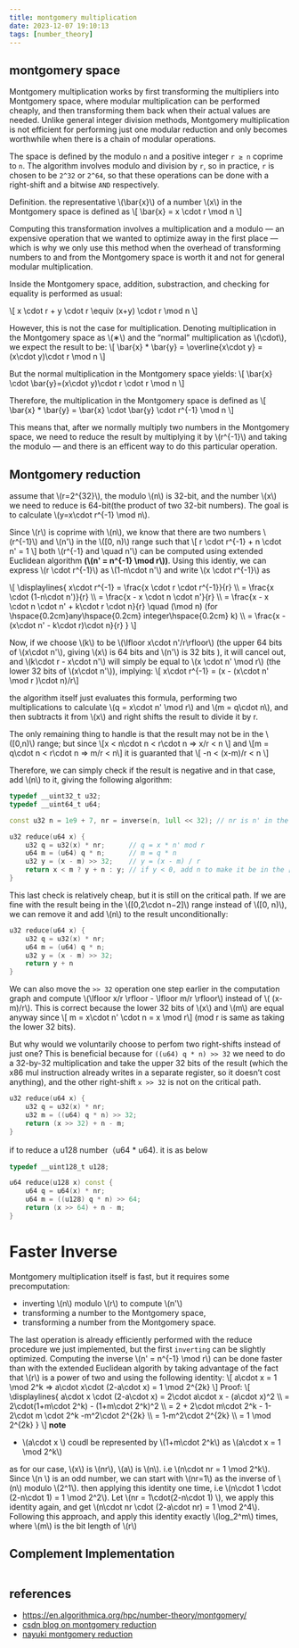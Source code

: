```yaml
---
title: montgomery multiplication
date: 2023-12-07 19:10:13
tags: [number_theory]
---
```


<script
  src="https://cdn.mathjax.org/mathjax/latest/MathJax.js?config=TeX-AMS-MML_HTMLorMML"
  type="text/javascript">
</script>

## montgomery space
Montgomery multiplication works by first transforming the multipliers into Montgomery space, where modular multiplication can be performed cheaply, and then transforming them back when their actual values are needed. Unlike general integer division methods, Montgomery multiplication is not efficient for performing just one modular reduction and only becomes worthwhile when there is a chain of modular operations. 

The space is defined by the modulo `n` and a positive integer `r ≥ n` coprime to `n`. The algorithm involves modulo and division by `r`, so in practice, `r` is chosen to be `2^32` or `2^64`, so that these operations can be done with a right-shift and a bitwise `AND` respectively.


Definition. the representative \\(\bar{x}\\) of a number \\(x\\) in the Montgomery space is defined as 
\\[ \bar{x} = x \cdot r \mod n \\]

Computing this transformation involves a multiplication and a modulo — an expensive operation that we wanted to optimize away in the first place — which is why we only use this method when the overhead of transforming numbers to and from the Montgomery space is worth it and not for general modular multiplication.

Inside the Montgomery space, addition, substraction, and checking for equality is performed as usual:


\\[ x \cdot r + y \cdot r \equiv (x+y) \cdot r \mod n \\]

However, this is not the case for multiplication. Denoting multiplication in the Montgomery space as \\(∗\\) and the “normal” multiplication as \\(\cdot\\), we expect the result to be:
\\[ \bar{x} * \bar{y} = \overline{x\cdot y} = (x\cdot y)\cdot r \mod n \\]

But the normal multiplication in the Montgomery space yields:
\\[ \bar{x} \cdot \bar{y}=(x\cdot y)\cdot r \cdot r \mod n  \\]

Therefore, the multiplication in the Montgomery space is defined as
\\[ \bar{x} * \bar{y} = \bar{x} \cdot \bar{y} \cdot r^{-1} \mod n \\]

This means that, after we normally multiply two numbers in the Montgomery space, we need to reduce the result by multiplying it by \\(r^{-1}\\)  and taking the modulo — and there is an efficent way to do this particular operation.


## Montgomery reduction
assume that \\(r=2^{32}\\), the modulo \\(n\\) is 32-bit, and the number \\(x\\) we need to reduce is 64-bit(the product of two 32-bit numbers). The goal is to calculate \\(y=x\cdot r^{-1} \mod n\\).

Since \\(r\\) is coprime with \\(n\\), we know that there are two numbers \\(r^{-1}\\) and \\(n'\\) in the \\([0, n)\\) range such that
\\[ r \cdot r^{-1} + n \cdot n' = 1 \\]
both \\(r^{-1} and \quad n'\\) can be computed using extended Euclidean algorithm **(\\(n' = n^{-1} \mod r\\))**.
Using this identiy, we can express \\(r \cdot r^{-1}\\) as \\(1-n\cdot n'\\) and write \\(x \cdot r^{-1}\\) as

\\[
  \displaylines{
  x\cdot r^{-1} = \frac{x \cdot r \cdot r^{-1}}{r} \\\\
  = \frac{x \cdot (1-n\cdot n')}{r} \\\\
  = \frac{x - x \cdot n \cdot n'}{r} \\\\
  = \frac{x - x \cdot n \cdot n' + k\cdot r \cdot n}{r} \quad (\mod n) (for \hspace{0.2cm}any\hspace{0.2cm} integer\hspace{0.2cm} k) \\\\
  = \frac{x - (x\cdot n' - k\cdot r)\cdot n}{r}
}
  \\]

Now, if we choose \\(k\\) to be \\(\lfloor x\cdot n'/r\rfloor\\) (the upper 64 bits of \\(x\cdot n'\\), giving \\(x\\) is 64 bits and \\(n'\\) is 32 bits ), it will cancel out, and \\(k\cdot r - x\cdot n'\\) will simply be equal to \\(x \cdot n' \mod r\\) (the lower 32 bits of \\(x\cdot n'\\)), implying:
\\[ x\cdot r^{-1} = (x - (x\cdot n' \mod r )\cdot n)/r\\]

the algorithm itself just evaluates this formula, performing two multiplications to calculate \\(q = x\cdot n' \mod r\\) and \\(m = q\cdot n\\), and then subtracts it from \\(x\\) and right shifts the result to divide it by r.

The only remaining thing to handle is that the result may not be in the \\([0,n)\\) range; but since
\\[x < n\cdot n < r\cdot n => x/r < n \\]
and
\\[m = q\cdot n < r\cdot n => m/r < n\\]
it is guaranted that 
\\[ -n < (x-m)/r < n \\]

Therefore, we can simply check if the result is negative and in that case, add \\(n\\) to it, giving the following algorithm:

```cpp
typedef __uint32_t u32;
typedef __uint64_t u64;

const u32 n = 1e9 + 7, nr = inverse(n, 1ull << 32); // nr is n' in the above equations, r is 1<<32

u32 reduce(u64 x) {
    u32 q = u32(x) * nr;      // q = x * n' mod r
    u64 m = (u64) q * n;      // m = q * n
    u32 y = (x - m) >> 32;    // y = (x - m) / r
    return x < m ? y + n : y; // if y < 0, add n to make it be in the [0, n) range
}
```
This last check is relatively cheap, but it is still on the critical path. If we are fine with the result being in the \\([0,2\cdot n−2]\\) range instead of \\([0, n)\\), we can remove it and add \\(n\\) to the result unconditionally:

```cpp
u32 reduce(u64 x) {
    u32 q = u32(x) * nr;
    u64 m = (u64) q * n;
    u32 y = (x - m) >> 32;
    return y + n
}
```

We can also move the `>> 32` operation one step earlier in the computation graph and compute \\(\lfloor x/r \rfloor - \lfloor m/r \rfloor\\) instead of \\( (x-m)/r\\). This is correct because the lower 32 bits of \\(x\\) and \\(m\\) are equal anyway since 
\\[ m = x\cdot n' \cdot n = x \mod r\\] (mod r is same as taking the lower 32 bits).

But why would we voluntarily choose to perfom two right-shifts instead of just one? This is beneficial because for `((u64) q * n) >> 32` we need to do a 32-by-32 multiplication and take the upper 32 bits of the result (which the x86 mul instruction already writes in a separate register, so it doesn’t cost anything), and the other right-shift `x >> 32` is not on the critical path.
```cpp
u32 reduce(u64 x) {
    u32 q = u32(x) * nr;
    u32 m = ((u64) q * n) >> 32;
    return (x >> 32) + n - m;
}
```
if to reduce a u128 number（u64 * u64). it is as below
```cpp
typedef __uint128_t u128;

u64 reduce(u128 x) const {
    u64 q = u64(x) * nr;
    u64 m = ((u128) q * n) >> 64;
    return (x >> 64) + n - m;
}
```

# Faster Inverse
Montgomery multiplication itself is fast, but it requires some precomputation:
- inverting \\(n\\) modulo \\(r\\) to compute \\(n'\\)
- transforming a number to the Montgomery space,
- transforming a number from the Montgomery space.

The last operation is already efficiently performed with the reduce procedure we just implemented, but the first `inverting` can be slightly optimized.
Computing the inverse \\(n' = n^{-1} \mod r\\) can be done faster than with the extended Euclidean algorith by taking advantage of the fact that \\(r\\) is a power of two and using the following identity:
\\[ a\cdot x = 1 \mod 2^k => a\cdot x\cdot (2-a\cdot x) = 1 \mod 2^{2k} \\]
Proof: 
 \\[
  \displaylines{
 a\cdot x \cdot (2-a\cdot x) = 2\cdot a\cdot x - (a\cdot x)^2 \\\\
 = 2\cdot(1+m\cdot 2^k) - (1+m\cdot 2^k)^2 \\\\
 = 2 + 2\cdot m\cdot 2^k - 1-2\cdot m \cdot 2^k -m^2\cdot 2^{2k} \\\\
 = 1-m^2\cdot 2^{2k} \\\\
 = 1 \mod 2^{2k}
}
  \\]
**note**
- \\(a\cdot x \\) coudl be represented by \\(1+m\cdot 2^k\\) as \\(a\cdot x = 1 \mod 2^k\\)


as for our case, \\(x\\) is \\(nr\\), \\(a\\) is \\(n\\). i.e \\(n\cdot nr = 1 \mod 2^k\\). Since \\(n \\) is an odd number, we can start with \\(nr=1\\) as the inverse of \\(n\\) modulo \\(2^1\\). then applying this identity one time, i.e \\(n\cdot 1 \cdot (2-n\cdot 1) = 1 \mod 2^2\\). Let \\(nr = 1\cdot(2-n\cdot 1) \\), we apply this identity again, and get \\(n\cdot nr \cdot (2-a\cdot nr) = 1 \mod 2^4\\). Following this approach, and apply this identity exactly \\(log_2^m\\) times, where \\(m\\) is the bit length of \\(r\\)

## Complement Implementation
```cpp


```
## references
- https://en.algorithmica.org/hpc/number-theory/montgomery/
- [csdn blog on montgomery reduction](https://blog.csdn.net/mutourend/article/details/95613967)
- [nayuki montgomery reduction](https://www.nayuki.io/page/montgomery-reduction-algorithm)
